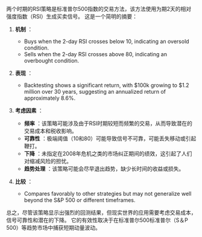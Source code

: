 两个时期的RSI策略是标准普尔500指数的交易方法，该方法使用为期2天的相对强度指数（RSI）生成买卖信号。 这是一个简明的摘要：

1. **机制** ：
   - Buys when the 2-day RSI crosses below 10, indicating an oversold condition.
   - Sells when the 2-day RSI crosses above 80, indicating an overbought condition.

2. **表现** ：
   - Backtesting shows a significant return, with $100k growing to $1.2 million over 30 years, suggesting an annualized return of approximately 8.6%.

3. **考虑因素** ：
   - **频率** ：该策略可能涉及由于RSI时期较短而频繁的交易，从而导致潜在的交易成本和税收影响。
   - **可靠性** ：极端阈值（10和80）可能导致信号不可靠，可能丢失移动或引起鞭打。
   - **下降** ：未指定在2008年危机之类的市场纠正期间的绩效，这引起了人们对缩减风险的担忧。
   - **趋势处理** ：该策略可能会尽早退出趋势，缺少长时间的收益或损失。

4. **比较** ：
   - Compares favorably to other strategies but may not generalize well beyond the S&P 500 or different timeframes.

总之，尽管该策略显示出强烈的回测结果，但现实世界的应用需要考虑交易成本，信号可靠性和潜在的下降。 它的有效性取决于在标准普尔500标准普尔（S＆P 500）等趋势市场中捕获短期动量波动。
